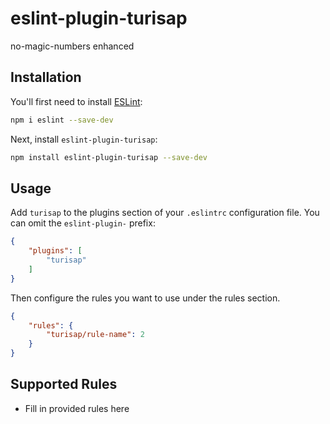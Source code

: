 # eslint-plugin-turisap

no-magic-numbers enhanced

## Installation

You'll first need to install [ESLint](https://eslint.org/):

```sh
npm i eslint --save-dev
```

Next, install `eslint-plugin-turisap`:

```sh
npm install eslint-plugin-turisap --save-dev
```

## Usage

Add `turisap` to the plugins section of your `.eslintrc` configuration file. You can omit the `eslint-plugin-` prefix:

```json
{
    "plugins": [
        "turisap"
    ]
}
```


Then configure the rules you want to use under the rules section.

```json
{
    "rules": {
        "turisap/rule-name": 2
    }
}
```

## Supported Rules

* Fill in provided rules here


